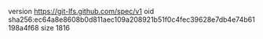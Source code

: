 version https://git-lfs.github.com/spec/v1
oid sha256:ec64a8e8608b0d811aec109a208921b51f0c4fec39628e7db4e74b61198a4f68
size 1816
